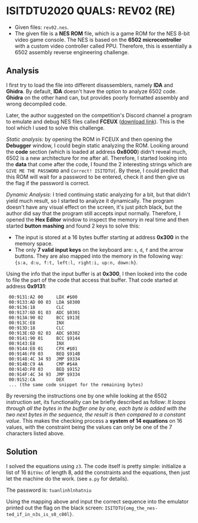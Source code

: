 # ISITDTU2020 QUALS: REV02 (RE)
- Given files: `rev02.nes`.
- The given file is a **NES ROM** file, which is a game ROM for the NES 8-bit video game console. The NES is based on the **6502 microcontroller** with a custom video controller called PPU. Therefore, this is essentially a 6502 assembly reverse engineering challenge.
## Analysis
I first try to load the file into different disassemblers, namely **IDA** and **Ghidra**. By default, **IDA** doesn't have the option to analyze 6502 code. **Ghidra** on the other hand can, but provides poorly formatted assembly and wrong decompiled code.

Later, the author suggested on the competition's Discord channel a program to emulate and debug NES files called **FCEUX** ([download link](http://fceux.com/web/download.html)). This is the tool which I used to solve this challenge.

*Static analysis:* by opening the ROM in FCEUX and  then opening the **Debugger** window, I could begin static analyzing the ROM. Looking around the **code** section (which is loaded at address **0x8000**) didn't reveal much, 6502 is a new architecture for me after all. Therefore, I started looking into the **data** that come after the code, I found the 2 interesting strings which are `GIVE ME THE PASSWORD` and `Correct! ISITDTU{`. By these, I could predict that this ROM will wait for a password to be entered, check it and then give us the flag if the password is correct.

*Dynamic Analysis*: I tried continuing static analyzing for a bit, but that didn't yield much result, so I started to analyze it dynamically. The program doesn't have any visual effect on the screen, it's just pitch black, but the author did say that the program still accepts input normally. Therefore, I opened the **Hex Editor** window to inspect the memory in real time and then started **button mashing** and found 2 keys to solve this:
- The input is stored at a 16 bytes buffer starting at address **0x300** in the memory space.
- The only **7 valid input keys** on the keyboard are: `s`, `d`, `f` and the arrow buttons. They are also mapped into the memory in the following way: `{s:a, d:u, f:t, left:l, right:i, up:n, down:h}`.

Using the info that the input buffer is at **0x300**, I then looked into the code to file the part of the code that access that buffer. That code started at address **0x9131**:
```
 00:9131:A2 00     LDX #$00
 00:9133:AD 00 03  LDA $0300
 00:9136:18        CLC
 00:9137:6D 01 03  ADC $0301
 00:913A:90 02     BCC $913E
 00:913C:E8        INX
 00:913D:18        CLC
 00:913E:6D 02 03  ADC $0302
 00:9141:90 01     BCC $9144
 00:9143:E8        INX
 00:9144:E0 01     CPX #$01
 00:9146:F0 03     BEQ $914B
 00:9148:4C 34 93  JMP $9334
 00:914B:C9 4A     CMP #$4A
 00:914D:F0 03     BEQ $9152
 00:914F:4C 34 93  JMP $9334
 00:9152:CA        DEX
 ... (the same code snippet for the remaining bytes)
 ```
By reversing the instructions one by one while looking at the 6502 instruction set, its functionality can be briefly described as follow: *It loops through all the bytes in the buffer one by one, each byte is added with the two next bytes in the sequence, the result is then compared to a constant value*. This makes the checking process a **system of  14 equations** on 16 values, with the constraint being the values can only be one of the 7 characters listed above.
## Solution
I solved the equations using `z3`. The code itself is pretty simple: initialize a list of 16 `BitVec` of length 8, add the constraints and the equations, then just let the machine do the work. (see `a.py` for details).

The password is: `tuanlinhlnhatniu`

Using the mapping above and input the correct sequence into the emulator printed out the flag on the black screen: `ISITDTU{omg_the_nes-ted_if_in_n3s_is_s0_c00l}`.

